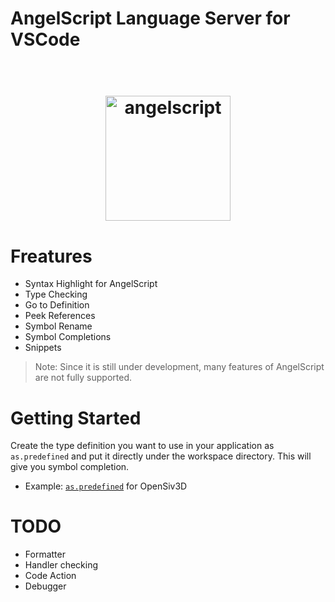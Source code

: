 # AngelScript Language Server for VSCode

<h1 align="center">
  <br>
  <a href="https://www.angelcode.com/angelscript/"><img src="https://raw.githubusercontent.com/sashi0034/angel-lsp/main/icons/angelscript.png" alt="angelscript" width="200"></a>
  <br>
</h1>

# Freatures

- Syntax Highlight for AngelScript
- Type Checking
- Go to Definition
- Peek References
- Symbol Rename
- Symbol Completions
- Snippets

> Note: Since it is still under development, many features of AngelScript are not fully supported.


# Getting Started

Create the type definition you want to use in your application as `as.predefined` and put it directly under the workspace directory. This will give you symbol completion.

- Example: [`as.predefined`](./examples/OpenSiv3D/as.predefined) for OpenSiv3D


# TODO

- Formatter
- Handler checking
- Code Action
- Debugger
